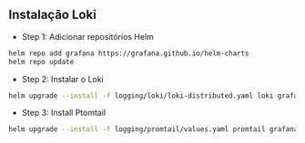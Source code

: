 ## Instalação Loki

- Step 1: Adicionar repositórios Helm

```bash
helm repo add grafana https://grafana.github.io/helm-charts
helm repo update 
```

- Step 2: Instalar o Loki

```bash
helm upgrade --install -f logging/loki/loki-distributed.yaml loki grafana/loki-distributed -n monitoring
```

- Step 3: Install Ptomtail

```bash
helm upgrade --install -f logging/promtail/values.yaml promtail grafana/promtail -n monitoring
```

